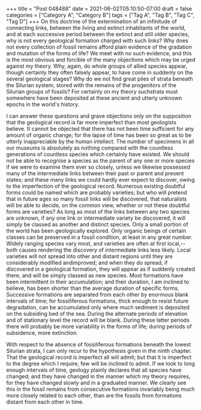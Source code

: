 +++
title = "Post 048488"
date = 2021-06-02T05:10:50-07:00
draft = false
categories = ["Category A", "Category B"]
tags = ["Tag A", "Tag B", "Tag C", "Tag D"]
+++
On this doctrine of the extermination of an infinitude of connecting links, between the living and extinct inhabitants of the world, and at each successive period between the extinct and still older species, why is not every geological formation charged with such links? Why does not every collection of fossil remains afford plain evidence of the gradation and mutation of the forms of life? We meet with no such evidence, and this is the most obvious and forcible of the many objections which may be urged against my theory. Why, again, do whole groups of allied species appear, though certainly they often falsely appear, to have come in suddenly on the several geological stages? Why do we not find great piles of strata beneath the Silurian system, stored with the remains of the progenitors of the Silurian groups of fossils? For certainly on my theory suchstrata must somewhere have been deposited at these ancient and utterly unknown epochs in the world's history.

I can answer these questions and grave objections only on the supposition that the geological record is far more imperfect than most geologists believe. It cannot be objected that there has not been time sufficient for any amount of organic change; for the lapse of time has been so great as to be utterly inappreciable by the human intellect. The number of specimens in all our museums is absolutely as nothing compared with the countless generations of countless species which certainly have existed. We should not be able to recognise a species as the parent of any one or more species if we were to examine them ever so closely, unless we likewise possessed many of the intermediate links between their past or parent and present states; and these many links we could hardly ever expect to discover, owing to the imperfection of the geological record. Numerous existing doubtful forms could be named which are probably varieties; but who will pretend that in future ages so many fossil links will be discovered, that naturalists will be able to decide, on the common view, whether or not these doubtful forms are varieties? As long as most of the links between any two species are unknown, if any one link or intermediate variety be discovered, it will simply be classed as another and distinct species. Only a small portion of the world has been geologically explored. Only organic beings of certain classes can be preserved in a fossil condition, at least in any great number. Widely ranging species vary most, and varieties are often at first local,--both causes rendering the discovery of intermediate links less likely. Local varieties will not spread into other and distant regions until they are considerably modified andimproved; and when they do spread, if discovered in a geological formation, they will appear as if suddenly created there, and will be simply classed as new species. Most formations have been intermittent in their accumulation; and their duration, I am inclined to believe, has been shorter than the average duration of specific forms. Successive formations are separated from each other by enormous blank intervals of time; for fossiliferous formations, thick enough to resist future degradation, can be accumulated only where much sediment is deposited on the subsiding bed of the sea. During the alternate periods of elevation and of stationary level the record will be blank. During these latter periods there will probably be more variability in the forms of life; during periods of subsidence, more extinction.

With respect to the absence of fossiliferous formations beneath the lowest Silurian strata, I can only recur to the hypothesis given in the ninth chapter. That the geological record is imperfect all will admit; but that it is imperfect to the degree which I require, few will be inclined to admit. If we look to long enough intervals of time, geology plainly declares that all species have changed; and they have changed in the manner which my theory requires, for they have changed slowly and in a graduated manner. We clearly see this in the fossil remains from consecutive formations invariably being much more closely related to each other, than are the fossils from formations distant from each other in time.
